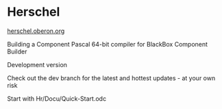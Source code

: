 # Herschel
[herschel.oberon.org](herschel.oberon.org)

Building a Component Pascal 64-bit compiler for BlackBox Component Builder

Development version

Check out the dev branch for the latest and hottest updates - at your own risk

Start with Hr/Docu/Quick-Start.odc